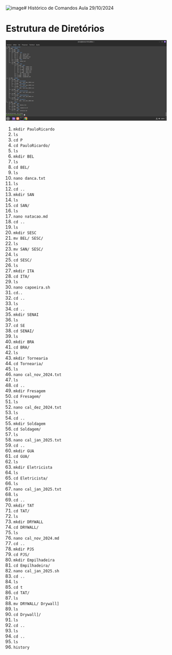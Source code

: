 ![image](https://github.com/user-attachments/assets/d8cb8c51-d773-45ca-9c06-701c839e09bd)# Histórico de Comandos Aula 29/10/2024

# Estrutura de Diretórios

![tree](https://github.com/paulo-ricardo-ffg/senac-tat/blob/main/img/02_tree.png?raw=true)


1. `mkdir PauloRicardo`
2. `ls`
3. `cd P`
4. `cd PauloRicardo/`
5. `ls`
6. `mkdir BEL`
7. `ls`
8. `cd BEL/`
9. `ls`
10. `nano danca.txt`
11. `ls`
12. `cd ..`
13. `mkdir SAN`
14. `ls`
15. `cd SAN/`
16. `ls`
17. `nano natacao.md`
18. `cd ..`
19. `ls`
20. `mkdir SESC`
21. `mv BEL/ SESC/`
22. `ls`
23. `mv SAN/ SESC/`
24. `ls`
25. `cd SESC/`
26. `ls`
27. `mkdir ITA`
28. `cd ITA/`
29. `ls`
30. `nano capoeira.sh`
31. `cd..`
32. `cd ..`
33. `ls`
34. `cd ..`
35. `mkdir SENAI`
36. `ls`
37. `cd SE`
38. `cd SENAI/`
39. `ls`
40. `mkdir BRA`
41. `cd BRA/`
42. `ls`
43. `mkdir Tornearia`
44. `cd Tornearia/`
45. `ls`
46. `nano cal_nov_2024.txt`
47. `ls`
48. `cd ..`
49. `mkdir Fresagem`
50. `cd Fresagem/`
51. `ls`
52. `nano cal_dez_2024.txt`
53. `ls`
54. `cd ..`
55. `mkdir Soldagem`
56. `cd Soldagem/`
57. `ls`
58. `nano cal_jan_2025.txt`
59. `cd ..`
60. `mkdir GUA`
61. `cd GUA/`
62. `ls`
63. `mkdir Eletricista`
64. `ls`
65. `cd Eletricista/`
66. `ls`
67. `nano cal_jan_2025.txt`
68. `ls`
69. `cd ..`
70. `mkdir TAT`
71. `cd TAT/`
72. `ls`
73. `mkdir DRYWALL`
74. `cd DRYWALL/`
75. `ls`
76. `nano cal_nov_2024.md`
77. `cd ..`
78. `mkdir PJS`
79. `cd PJS/`
80. `mkdir Empilhadeira`
81. `cd Empilhadeira/`
82. `nano cal_jan_2025.sh`
83. `cd ..`
84. `ls`
85. `cd t`
86. `cd TAT/`
87. `ls`
88. `mv DRYWALL/ Drywall]`
89. `ls`
90. `cd Drywall]/`
91. `ls`
92. `cd ..`
93. `ls`
94. `cd ..`
95. `ls`
96. `history`
